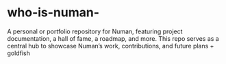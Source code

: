 # who-is-numan-
A personal or portfolio repository for Numan, featuring project documentation, a hall of fame, a roadmap, and more. This repo serves as a central hub to showcase Numan’s work, contributions, and future plans + goldfish
